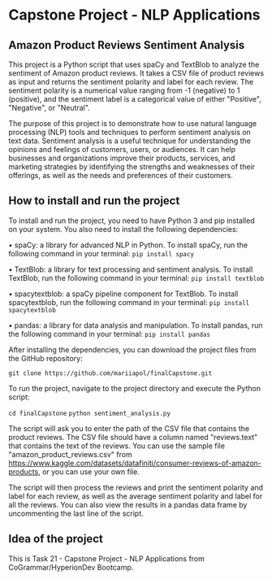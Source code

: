 # Capstone Project - NLP Applications	

## Amazon Product Reviews Sentiment Analysis

This project is a Python script that uses spaCy and TextBlob to analyze the sentiment of Amazon product reviews. 
It takes a CSV file of product reviews as input and returns the sentiment polarity and label for each review.
The sentiment polarity is a numerical value ranging from -1 (negative) to 1 (positive), and the sentiment label is a categorical value of either "Positive", "Negative", or "Neutral".

The purpose of this project is to demonstrate how to use natural language processing (NLP) tools and techniques to perform sentiment analysis on text data. 
Sentiment analysis is a useful technique for understanding the opinions and feelings of customers, users, or audiences. 
It can help businesses and organizations improve their products, services, 
and marketing strategies by identifying the strengths and weaknesses of their offerings, as well as the needs and preferences of their customers.

## How to install and run the project

To install and run the project, you need to have Python 3 and pip installed on your system. You also need to install the following dependencies:

•  spaCy: a library for advanced NLP in Python. To install spaCy, run the following command in your terminal:
`pip install spacy`

•  TextBlob: a library for text processing and sentiment analysis. To install TextBlob, run the following command in your terminal:
`pip install textblob`

•  spacytextblob: a spaCy pipeline component for TextBlob. To install spacytextblob, run the following command in your terminal:
`pip install spacytextblob`

•  pandas: a library for data analysis and manipulation. To install pandas, run the following command in your terminal:
`pip install pandas`

After installing the dependencies, you can download the project files from the GitHub repository:

`git clone https://github.com/mariiapol/finalCapstone.git`

To run the project, navigate to the project directory and execute the Python script:

`cd finalCapstone`
`python sentiment_analysis.py`

The script will ask you to enter the path of the CSV file that contains the product reviews. The CSV file should have a column named "reviews.text" that contains the text of the reviews. 
You can use the sample file "amazon_product_reviews.csv" from https://www.kaggle.com/datasets/datafiniti/consumer-reviews-of-amazon-products, or you can use your own file.

The script will then process the reviews and print the sentiment polarity and label for each review, as well as the average sentiment polarity and label for all the reviews. 
You can also view the results in a pandas data frame by uncommenting the last line of the script.

## Idea of the project

This is Task 21 - Capstone Project - NLP Applications	from CoGrammar/HyperionDev Bootcamp.
